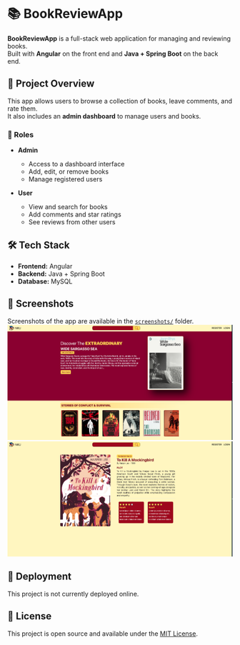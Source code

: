 # 📚 BookReviewApp

**BookReviewApp** is a full-stack web application for managing and reviewing books.  
Built with **Angular** on the front end and **Java + Spring Boot** on the back end.

## 🧩 Project Overview

This app allows users to browse a collection of books, leave comments, and rate them.  
It also includes an **admin dashboard** to manage users and books.

### 👥 Roles

- **Admin**

  - Access to a dashboard interface
  - Add, edit, or remove books
  - Manage registered users

- **User**
  - View and search for books
  - Add comments and star ratings
  - See reviews from other users

## 🛠️ Tech Stack

- **Frontend:** Angular
- **Backend:** Java + Spring Boot
- **Database:** MySQL

## 📸 Screenshots

Screenshots of the app are available in the [`screenshots/`](./screenshots) folder.
![Screenshot of Homepage](./screenshots/niku_home.png)
![Screenshot of BookPage](./screenshots/niku_book.png)

## 🚧 Deployment

This project is not currently deployed online.

## 📄 License

This project is open source and available under the [MIT License](LICENSE).
